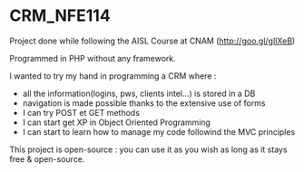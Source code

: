 # CRM_NFE114

Project done while following the AISL Course at CNAM (http://goo.gl/gIlXeB) 

Programmed in PHP without any framework.

I wanted to try my hand in programming a CRM where :
  - all the information(logins, pws, clients intel...) is stored in a DB
  - navigation is made possible thanks to the extensive use of forms
  - I can try POST et GET methods
  - I can start get XP in Object Oriented Programming
  - I can start to learn how to manage my code followind the MVC principles
  
This project is open-source : you can use it as you wish as long as it stays free & open-source.
